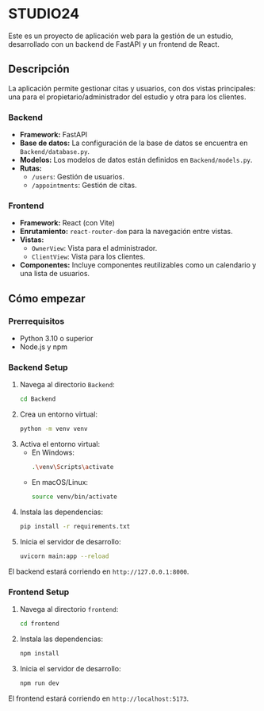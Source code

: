 # STUDIO24

Este es un proyecto de aplicación web para la gestión de un estudio, desarrollado con un backend de FastAPI y un frontend de React.

## Descripción

La aplicación permite gestionar citas y usuarios, con dos vistas principales: una para el propietario/administrador del estudio y otra para los clientes.

### Backend

- **Framework:** FastAPI
- **Base de datos:** La configuración de la base de datos se encuentra en `Backend/database.py`.
- **Modelos:** Los modelos de datos están definidos en `Backend/models.py`.
- **Rutas:**
    - `/users`: Gestión de usuarios.
    - `/appointments`: Gestión de citas.

### Frontend

- **Framework:** React (con Vite)
- **Enrutamiento:** `react-router-dom` para la navegación entre vistas.
- **Vistas:**
    - `OwnerView`: Vista para el administrador.
    - `ClientView`: Vista para los clientes.
- **Componentes:** Incluye componentes reutilizables como un calendario y una lista de usuarios.

## Cómo empezar

### Prerrequisitos

- Python 3.10 o superior
- Node.js y npm

### Backend Setup

1.  Navega al directorio `Backend`:
    ```bash
    cd Backend
    ```
2.  Crea un entorno virtual:
    ```bash
    python -m venv venv
    ```
3.  Activa el entorno virtual:
    - En Windows:
        ```bash
        .\venv\Scripts\activate
        ```
    - En macOS/Linux:
        ```bash
        source venv/bin/activate
        ```
4.  Instala las dependencias:
    ```bash
    pip install -r requirements.txt
    ```
5.  Inicia el servidor de desarrollo:
    ```bash
    uvicorn main:app --reload
    ```
El backend estará corriendo en `http://127.0.0.1:8000`.

### Frontend Setup

1.  Navega al directorio `frontend`:
    ```bash
    cd frontend
    ```
2.  Instala las dependencias:
    ```bash
    npm install
    ```
3.  Inicia el servidor de desarrollo:
    ```bash
    npm run dev
    ```
El frontend estará corriendo en `http://localhost:5173`.
